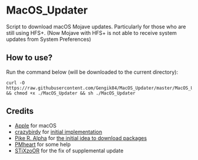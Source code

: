 # MacOS_Updater

Script to download macOS Mojave updates. Particularly for those who are still using HFS+. (Now Mojave with HFS+ is not able to receive system updates from System Preferences)

## How to use?
Run the command below (will be downloaded to the current directory):
```
curl -O https://raw.githubusercontent.com/Gengik84/MacOS_Updater/master/MacOS_Updater && chmod +x ./MacOS_Updater && sh ./MacOS_Updater
```

## Credits
- [Apple](https://www.apple.com) for macOS
- [crazybirdy](https://www.insanelymac.com/forum/profile/61100-crazybirdy) for [initial implementation](https://www.insanelymac.com/forum/files/file/944-mojave-mbr-hfs-firmware-check-patch)
- [Pike R. Alpha](https://github.com/Piker-Alpha) for [the initial idea to download packages](https://github.com/Piker-Alpha/HandyScripts/blob/master/High%20Sierra/update/update_1013_DP6_17A344b.sh)
- [PMheart](https://github.com/PMheart) for some help
- [STiXzoOR](https://github.com/STiXzoOR) for the fix of supplemental update
